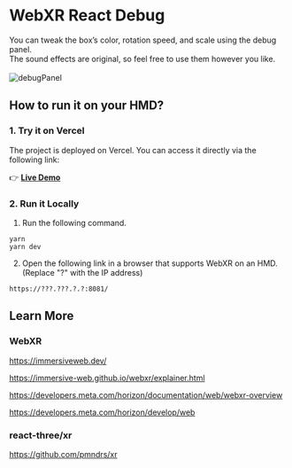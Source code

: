 # WebXR React Debug
You can tweak the box’s color, rotation speed, and scale using the debug panel.<br>
The sound effects are original, so feel free to use them however you like.<br><br>
![debugPanel](https://github.com/user-attachments/assets/156bb424-8e23-434b-8ee6-4a16e25103c7)

## How to run it on your HMD?
### 1. Try it on Vercel  
The project is deployed on Vercel. You can access it directly via the following link:  

👉 **[Live Demo](https://webxr-react-debug.vercel.app/)**  

### 2. Run it Locally  
1. Run the following command.

```
yarn
yarn dev
```

2.  Open the following link in a browser that supports WebXR on an HMD.(Replace "?" with the IP address)

`https://???.???.?.?:8081/`

## Learn More
### WebXR

https://immersiveweb.dev/

https://immersive-web.github.io/webxr/explainer.html

https://developers.meta.com/horizon/documentation/web/webxr-overview

https://developers.meta.com/horizon/develop/web

### react-three/xr

https://github.com/pmndrs/xr
